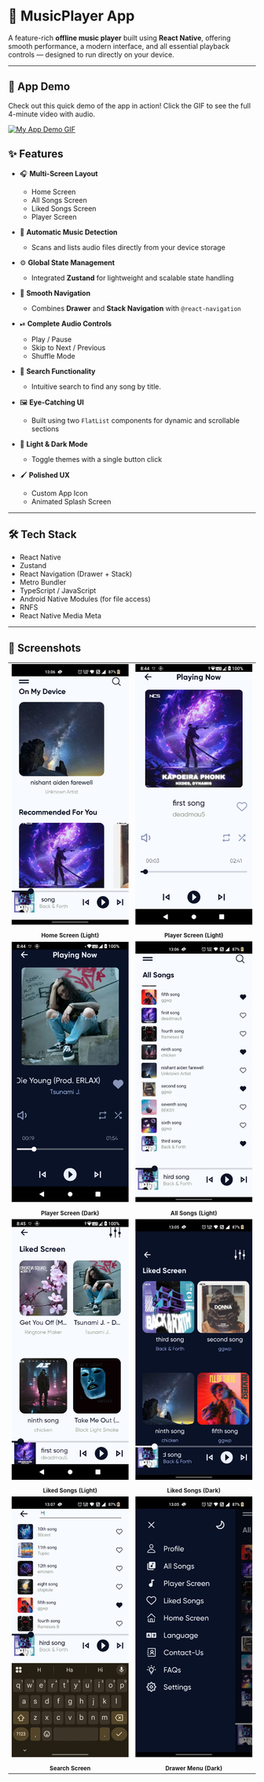 # 🎵 MusicPlayer App

A feature-rich **offline music player** built using **React Native**, offering smooth performance, a modern interface, and all essential playback controls — designed to run directly on your device.

---
## 🚀 App Demo

Check out this quick demo of the app in action! Click the GIF to see the full 4-minute video with audio.

[![My App Demo GIF](assets/demo.gif)](https://youtu.be/ntR_VW1cnW0)

## ✨ Features

- 🎧 **Multi-Screen Layout**
  - Home Screen
  - All Songs Screen
  - Liked Songs Screen
  - Player Screen

- 📂 **Automatic Music Detection**
  - Scans and lists audio files directly from your device storage

- ⚙️ **Global State Management**
  - Integrated **Zustand** for lightweight and scalable state handling

- 🧭 **Smooth Navigation**
  - Combines **Drawer** and **Stack Navigation** with `@react-navigation`

- ⏯ **Complete Audio Controls**
  - Play / Pause  
  - Skip to Next / Previous  
  - Shuffle Mode

- 🔎 **Search Functionality**
  - Intuitive search to find any song by title.

- 🖼 **Eye-Catching UI**
  - Built using two `FlatList` components for dynamic and scrollable sections

- 🌙 **Light & Dark Mode**
  - Toggle themes with a single button click

- 🖌 **Polished UX**
  - Custom App Icon  
  - Animated Splash Screen  

---

## 🛠 Tech Stack

- React Native
- Zustand
- React Navigation (Drawer + Stack)
- Metro Bundler
- TypeScript / JavaScript
- Android Native Modules (for file access)
- RNFS
- React Native Media Meta

---

## 📸 Screenshots

<table>
  <tr>
    <td align="center"><img src="assets/screenshots/HomeScreen_light.jpg" alt="Home Screen" width="300"></td>
    <td align="center"><img src="assets/screenshots/playerScreen_light.png" alt="Player Screen Light" width="300"></td>
  </tr>
  <tr>
    <td align="center"><sub><b>Home Screen (Light)</b></sub></td>
    <td align="center"><sub><b>Player Screen (Light)</b></sub></td>
  </tr>
  <tr>
    <td align="center"><img src="assets/screenshots/playerScreen_dark.png" alt="Player Screen Dark" width="300"></td>
    <td align="center"><img src="assets/screenshots/allSongs_light.jpg" alt="All Songs Light" width="300"></td>
  </tr>
   <tr>
    <td align="center"><sub><b>Player Screen (Dark)</b></sub></td>
    <td align="center"><sub><b>All Songs (Light)</b></sub></td>
  </tr>
  <tr>
    <td align="center"><img src="assets/screenshots/likedScreen_light.png" alt="Liked Songs Light" width="300"></td>
    <td align="center"><img src="assets/screenshots/likedScreen_dark.jpg" alt="Liked Songs Dark" width="300"></td>
  </tr>
   <tr>
    <td align="center"><sub><b>Liked Songs (Light)</b></sub></td>
    <td align="center"><sub><b>Liked Songs (Dark)</b></sub></td>
  </tr>
  <tr>
    <td align="center"><img src="assets/screenshots/search_light.jpg" alt="Search Screen" width="300"></td>
    <td align="center"><img src="assets/screenshots/drawer_dark.jpg" alt="Drawer Dark" width="300"></td>
  </tr>
   <tr>
    <td align="center"><sub><b>Search Screen</b></sub></td>
    <td align="center"><sub><b>Drawer Menu (Dark)</b></sub></td>
  </tr>
</table>